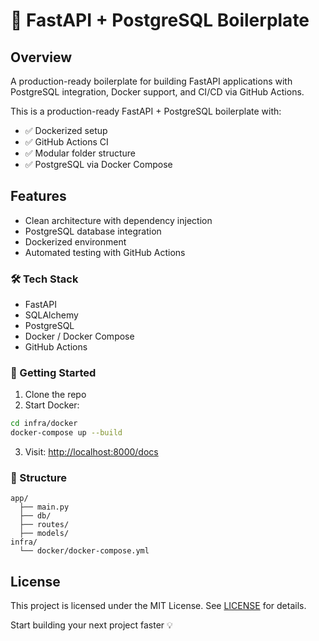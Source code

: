# 🚀 FastAPI + PostgreSQL Boilerplate



## Overview
A production-ready boilerplate for building FastAPI applications with PostgreSQL integration, Docker support, and CI/CD via GitHub Actions.


This is a production-ready FastAPI + PostgreSQL boilerplate with:

- ✅ Dockerized setup
- ✅ GitHub Actions CI
- ✅ Modular folder structure
- ✅ PostgreSQL via Docker Compose


## Features
- Clean architecture with dependency injection
- PostgreSQL database integration
- Dockerized environment
- Automated testing with GitHub Actions


### 🛠️ Tech Stack

- FastAPI
- SQLAlchemy
- PostgreSQL
- Docker / Docker Compose
- GitHub Actions

### 🚀 Getting Started

1. Clone the repo  
2. Start Docker:

```bash
cd infra/docker
docker-compose up --build
```

3. Visit: [http://localhost:8000/docs](http://localhost:8000/docs)

### 📂 Structure

```
app/
  ├── main.py
  ├── db/
  ├── routes/
  ├── models/
infra/
  └── docker/docker-compose.yml
```


## License
This project is licensed under the MIT License. See [LICENSE](LICENSE) for details.

Start building your next project faster 💡
